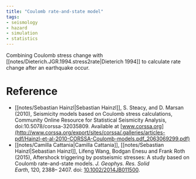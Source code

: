 ```yaml
---
title: "Coulomb rate-and-state model"
tags:
- seismology
- hazard
- simulation
- statistics
---
```


Combining Coulomb stress change with [[notes/Dieterich.JGR.1994.stress2rate|Dieterich 1994]] to calculate rate change after an earthquake occur. 

# Reference
- [[notes/Sebastian Hainzl|Sebastian Hainzl]], S. Steacy, and D. Marsan (2010), Seismicity models based on Coulomb stress calculations, Community Online Resource for Statistical Seismicity Analysis, doi:10.5078/corssa-32035809. Available at [www.corssa.org](http://www.corssa.org/export/sites/corssa/.galleries/articles-pdf/Hainzl-et-al-2010-CORSSA-Coulomb-models.pdf_2063069299.pdf)
- [[notes/Camilla Cattania|Camilla Cattania]], [[notes/Sebastian Hainzl|Sebastian Hainzl]], Lifeng Wang, Bodgan Enesu and Frank Roth (2015), Aftershock triggering by postseismic stresses: A study based on Coulomb rate-and-state models. _J. Geophys. Res. Solid Earth_, 120, 2388– 2407. doi: [10.1002/2014JB011500](https://doi.org/10.1002/2014JB011500 "Link to external resource: 10.1002/2014JB011500").